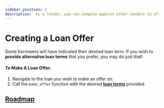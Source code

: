 ```yaml
---
sidebar_position: 3
description:  As a lender, you can compete against other lenders to offer competitive terms on listed collateral.
---
```



# Creating a Loan Offer

Some borrowers will have indicated their desired loan term. If you wish to **provide alternative loan terms** that you prefer, you may do just that!

#### To Make A Loan Offer:

1. Navigate to the loan you wish to make an offer on.
2. Call the `make_offer`  function with the desired **[loan terms](./listing-collateral#loan-terms)** provided.

## [Roadmap](../introduction/atlas-dapp/roadmap)